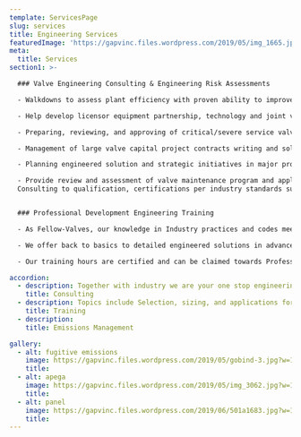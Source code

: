 ```yaml
---
template: ServicesPage
slug: services
title: Engineering Services
featuredImage: 'https://gapvinc.files.wordpress.com/2019/05/img_1665.jpg?'
meta:
  title: Services
section1: >-

  ### Valve Engineering Consulting & Engineering Risk Assessments

  - Walkdowns to assess plant efficiency with proven ability to improve bottom line by Cost/Time savings in startup commissioning with safety first.

  - Help develop licensor equipment partnership, technology and joint venture engineered solutions.

  - Preparing, reviewing, and approving of critical/severe service valve engineered specifications and solutions by assessing suppliers.

  - Management of large valve capital project contracts writing and solution integrator.

  - Planning engineered solution and strategic initiatives in major project pursuit.

  - Provide review and assessment of valve maintenance program and applicable tools assessment and solutions towards uninterrupted operations.
  Consulting to qualification, certifications per industry standards such as API, ASME, PIP, NACE, ISO, GHOST etc.


  ### Professional Development Engineering Training

  - As Fellow-Valves, our knowledge in Industry practices and codes meets or exceeds with our peer group and have experience in offering trainings that are supported by industry experts in most applications. Our training courses are tailored to audience such as engineers, technicians, operations, reliability, EHS, HSE and management.

  - We offer back to basics to detailed engineered solutions in advanced understanding. For example, Fugitive Emissions, Double Block and Bleed & Double Isolation and Bleed, training can be provided at your facility, off-site or live online.

  - Our training hours are certified and can be claimed towards Professional Engineering Development credits.

accordion:
  - description: Together with industry we are your one stop engineering consulting shop for valves, piping, PSV’s, relief systems, instrument and valve solutions to your plants in providing consulting to start-up services, commissioning, troubleshooting, diagnostic and calibration.  
    title: Consulting
  - description: Topics include Selection, sizing, and applications for control and isolation valves, and actuators and related equipment, Valve selection, design and installation in modularization, Control Valves, PED and ATEX Directives, Safety Integrity Levels in Valves, Safety Valves 101 Valves 101 (Valve Basics) and 201 (Advanced Valves and Actuators) Pressure Seal Valves 101 (Basics and hands-on understanding to pressure seal design and application requirements), and many more. Please inquire for more information
    title: Training
  - description: 
    title: Emissions Management

gallery:
  - alt: fugitive emissions
    image: https://gapvinc.files.wordpress.com/2019/05/gobind-3.jpg?w=1000&h=
    title: 
  - alt: apega
    image: https://gapvinc.files.wordpress.com/2019/05/img_3062.jpg?w=1000&h=
    title:
  - alt: panel
    image: https://gapvinc.files.wordpress.com/2019/06/501a1683.jpg?w=1200&h=
    title: 
---
```

